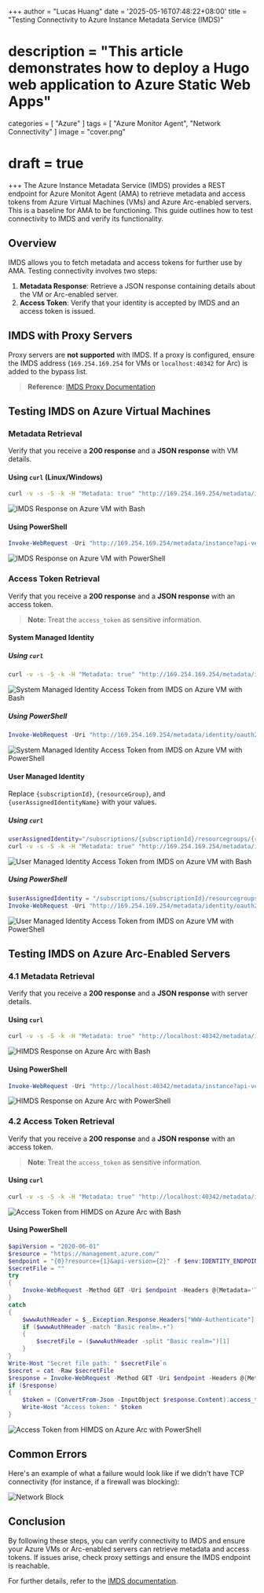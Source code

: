 +++
author = "Lucas Huang"
date = '2025-05-16T07:48:22+08:00'
title = "Testing Connectivity to Azure Instance Metadata Service (IMDS)"
# description = "This article demonstrates how to deploy a Hugo web application to Azure Static Web Apps"
categories = [
    "Azure"
]
tags = [
    "Azure Monitor Agent",
    "Network Connectivity"
]
image = "cover.png"
# draft = true
+++
The Azure Instance Metadata Service (IMDS) provides a REST endpoint for Azure Monitot Agent (AMA) to retrieve metadata and access tokens from Azure Virtual Machines (VMs) and Azure Arc-enabled servers. This is a baseline for AMA to be functioning. This guide outlines how to test connectivity to IMDS and verify its functionality.



## **Overview**
IMDS allows you to fetch metadata and access tokens for further use by AMA. Testing connectivity involves two steps:
1. **Metadata Response**: Retrieve a JSON response containing details about the VM or Arc-enabled server.
2. **Access Token**: Verify that your identity is accepted by IMDS and an access token is issued.


## **IMDS with Proxy Servers**
Proxy servers are **not supported** with IMDS. If a proxy is configured, ensure the IMDS address (`169.254.169.254` for VMs or `localhost:40342` for Arc) is added to the bypass list.

> **Reference**: [IMDS Proxy Documentation](https://learn.microsoft.com/azure/virtual-machines/instance-metadata-service?tabs=linux#proxies)


## **Testing IMDS on Azure Virtual Machines**

### **Metadata Retrieval**
Verify that you receive a **200 response** and a **JSON response** with VM details.

#### **Using `curl` (Linux/Windows)**
```bash
curl -v -s -S -k -H "Metadata: true" "http://169.254.169.254/metadata/instance?api-version=2019-11-01&format=json"
```
![IMDS Response on Azure VM with Bash](IMDS-Response-on-Azure-VM-with-Bash.png)


#### **Using PowerShell**
```powershell
Invoke-WebRequest -Uri "http://169.254.169.254/metadata/instance?api-version=2019-11-01&format=json" -Headers @{"Metadata"="true"} -Debug
```
![IMDS Response on Azure VM with PowerShell](IMDS-Response-on-Azure-VM-with-PowerShell.png)

### **Access Token Retrieval**
Verify that you receive a **200 response** and a **JSON response** with an access token.

> **Note**: Treat the `access_token` as sensitive information.

#### **System Managed Identity**
##### **Using `curl`**
```bash
curl -v -s -S -k -H "Metadata: true" "http://169.254.169.254/metadata/identity/oauth2/token?api-version=2018-02-01&resource=https%3A%2F%2Fmanagement.azure.com%2F"
```
![System Managed Identity Access Token from IMDS on Azure VM with Bash](System-Managed-Identity-Access-Token-from-IMDS-on-Azure-VM-with-Bash.png)

##### **Using PowerShell**
```powershell
Invoke-WebRequest -Uri "http://169.254.169.254/metadata/identity/oauth2/token?api-version=2018-02-01&resource=https%3A%2F%2Fmanagement.azure.com%2F" -Headers @{"Metadata"="true"} -Debug
```
![System Managed Identity Access Token from IMDS on Azure VM with PowerShell](System-Managed-Identity-Access-Token-from-IMDS-on-Azure-VM-with-PowerShell.png)


#### **User Managed Identity**
Replace `{subscriptionId}`, `{resourceGroup}`, and `{userAssignedIdentityName}` with your values.

##### **Using `curl`**
```bash
userAssignedIdentity="/subscriptions/{subscriptionId}/resourcegroups/{resourceGroup}/providers/microsoft.managedidentity/userassignedidentities/{userAssignedIdentityName}"
curl -v -s -S -k -H "Metadata: true" "http://169.254.169.254/metadata/identity/oauth2/token?api-version=2018-02-01&resource=https%3A%2F%2Fmanagement.azure.com%2F&msi_res_id=$userAssignedIdentity"
```
![User Managed Identity Access Token from IMDS on Azure VM with Bash](User-Assigned-Identity-Access-Token-from-IMDS-on-Azure-VM-with-Bash.png)

##### **Using PowerShell**
```powershell
$userAssignedIdentity = "/subscriptions/{subscriptionId}/resourcegroups/{resourceGroup}/providers/microsoft.managedidentity/userassignedidentities/{userAssignedIdentityName}"
Invoke-WebRequest -Uri "http://169.254.169.254/metadata/identity/oauth2/token?api-version=2018-02-01&resource=https%3A%2F%2Fmanagement.azure.com%2F&msi_res_id=$userAssignedIdentity" -Headers @{"Metadata"="true"} -Debug
```
![User Managed Identity Access Token from IMDS on Azure VM with PowerShell](User-Assigned-Identity-Access-Token-from-IMDS-on-Azure-VM-with-PowerShell.png)


## **Testing IMDS on Azure Arc-Enabled Servers**

### **4.1 Metadata Retrieval**
Verify that you receive a **200 response** and a **JSON response** with server details.

#### **Using `curl`**
```bash
curl -v -s -S -k -H "Metadata: true" "http://localhost:40342/metadata/instance?api-version=2019-11-01&format=json"
```
![HIMDS Response on Azure Arc with Bash](HIMDS-Response-on-Azure-Arc-with-Bash.png)


#### **Using PowerShell**
```powershell
Invoke-WebRequest -Uri "http://localhost:40342/metadata/instance?api-version=2019-11-01&format=json" -Headers @{"Metadata"="true"} -Debug
```
![HIMDS Response on Azure Arc with PowerShell](HIMDS-Response-on-Azure-Arc-with-PowerShell.png)


### **4.2 Access Token Retrieval**
Verify that you receive a **200 response** and a **JSON response** with an access token.

> **Note**: Treat the `access_token` as sensitive information.

#### **Using `curl`**
```bash
curl -v -s -S -k -H "Metadata: true" "http://localhost:40342/metadata/identity/oauth2/token?api-version=2019-11-01&resource=https%3A%2F%2Fmanagement.azure.com"
```
![Access Token from HIMDS on Azure Arc with Bash](Access-Token-from-HIMDS-on-Azure-Arc-with-Bash.png)

#### **Using PowerShell**
```powershell
$apiVersion = "2020-06-01"
$resource = "https://management.azure.com/"
$endpoint = "{0}?resource={1}&api-version={2}" -f $env:IDENTITY_ENDPOINT,$resource,$apiVersion
$secretFile = ""
try
{
    Invoke-WebRequest -Method GET -Uri $endpoint -Headers @{Metadata='True'} -UseBasicParsing
}
catch
{
    $wwwAuthHeader = $_.Exception.Response.Headers["WWW-Authenticate"]
    if ($wwwAuthHeader -match "Basic realm=.+")
    {
        $secretFile = ($wwwAuthHeader -split "Basic realm=")[1]
    }
}
Write-Host "Secret file path: " $secretFile`n
$secret = cat -Raw $secretFile
$response = Invoke-WebRequest -Method GET -Uri $endpoint -Headers @{Metadata='True'; Authorization="Basic $secret"} -UseBasicParsing
if ($response)
{
    $token = (ConvertFrom-Json -InputObject $response.Content).access_token
    Write-Host "Access token: " $token
}

```
![Access Token from HIMDS on Azure Arc with PowerShell](Access-Token-from-HIMDS-on-Azure-Arc-with-PowerShell.png)

## **Common Errors**
Here's an example of what a failure would look like if we didn't have TCP connectivity (for instance, if a firewall was blocking):

![Network Block](netowrk-block.png)


## **Conclusion**
By following these steps, you can verify connectivity to IMDS and ensure your Azure VMs or Arc-enabled servers can retrieve metadata and access tokens. If issues arise, check proxy settings and ensure the IMDS endpoint is reachable.

For further details, refer to the [IMDS documentation](https://learn.microsoft.com/azure/virtual-machines/instance-metadata-service?tabs=linux).